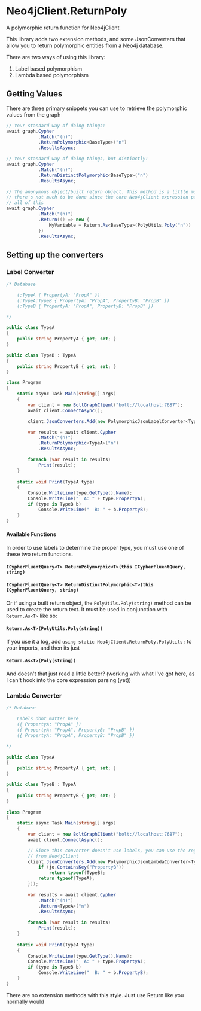 # Neo4jClient.ReturnPoly

A polymorphic return function for Neo4jClient

This library adds two extension methods, and some JsonConverters that allow you to return polymorphic entities from a Neo4j database.



There are two ways of using this library:

1. Label based polymorphism
2. Lambda based polymorphism



## Getting Values

There are three primary snippets you can use to retrieve the polymorphic values from the graph

```c#
// Your standard way of doing things:
await graph.Cypher
            .Match("(n)")
            .ReturnPolymorphic<BaseType>("n")
            .ResultsAsync;

// Your standard way of doing things, but distinctly:
await graph.Cypher
            .Match("(n)")
            .ReturnDistinctPolymorphic<BaseType>("n")
            .ResultsAsync;

// The anonymous object/built return object. This method is a little more clunky, but
// there's not much to be done since the core Neo4jClient expression parser handles
// all of this
await graph.Cypher
            .Match("(n)")
            .Return(() => new {
                MyVariable = Return.As<BaseType>(PolyUtils.Poly("n"))
            })
            .ResultsAsync;

```



## Setting up the converters

### Label Converter

```c#
/* Database

	(:TypeA { PropertyA: "PropA" })
	(:TypeA:TypeB { PropertyA: "PropA", PropertyB: "PropB" })
	(:TypeB { PropertyA: "PropA", PropertyB: "PropB" })

*/

public class TypeA
{
    public string PropertyA { get; set; }
}

public class TypeB : TypeA
{
    public string PropertyB { get; set; }
}

class Program
{
    static async Task Main(string[] args)
    {
        var client = new BoltGraphClient("bolt://localhost:7687");
        await client.ConnectAsync();

        client.JsonConverters.Add(new PolymorphicJsonLabelConverter<TypeA>());

        var results = await client.Cypher
            .Match("(n)")
            .ReturnPolymorphic<TypeA>("n")
            .ResultsAsync;

        foreach (var result in results)
            Print(result);
    }
    
    static void Print(TypeA type)
    {
        Console.WriteLine(type.GetType().Name);
        Console.WriteLine("  A: " + type.PropertyA);
        if (type is TypeB b)
            Console.WriteLine("  B: " + b.PropertyB);
    }
}
```

#### Available Functions

In order to use labels to determine the proper type, you must use one of these two return functions.

#### `ICypherFluentQuery<T> ReturnPolymorphic<T>(this ICypherFluentQuery, string)`

#### `ICypherFluentQuery<T> ReturnDistinctPolymorphic<T>(this ICypherFluentQuery, string)`

Or if using a built return object, the `PolyUtils.Poly(string)` method can be used to create the return text. It must be used in conjunction with `Return.As<T>` like so:

#### `Return.As<T>(PolyUtils.Poly(string))`

If you use it a log, add `using static Neo4jClient.ReturnPoly.PolyUtils;` to your imports, and then its just 

#### `Return.As<T>(Poly(string))`

And doesn't that just read a little better? (working with what I've got here, as I can't hook into the core expression parsing (yet))

### Lambda Converter

```c#
/* Database

	Labels dont matter here
	({ PropertyA: "PropA" })
	({ PropertyA: "PropA", PropertyB: "PropB" })
	({ PropertyA: "PropA", PropertyB: "PropB" })

*/

public class TypeA
{
    public string PropertyA { get; set; }
}

public class TypeB : TypeA
{
    public string PropertyB { get; set; }
}

class Program
{
    static async Task Main(string[] args)
    {
        var client = new BoltGraphClient("bolt://localhost:7687");
        await client.ConnectAsync();

        // Since this converter doesn't use labels, you can use the regular .Return<T> functions
        // from Neo4jClient
        client.JsonConverters.Add(new PolymorphicJsonLambdaConverter<TypeA>(jo => {
        	if (jo.ContainsKey("PropertyB"))
                return typeof(TypeB);
            return typeof(TypeA);
        }));

        var results = await client.Cypher
            .Match("(n)")
            .Return<TypeA>("n")
            .ResultsAsync;
        
        foreach (var result in results)
            Print(result);
    }
    
    static void Print(TypeA type)
    {
        Console.WriteLine(type.GetType().Name);
        Console.WriteLine("  A: " + type.PropertyA);
        if (type is TypeB b)
            Console.WriteLine("  B: " + b.PropertyB);
    }
}
```

There are no extension methods with this style. Just use Return like you normally would
